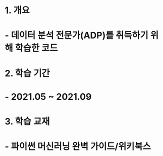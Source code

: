 # 1. 개요
# - 데이터 분석 전문가(ADP)를 취득하기 위해 학습한 코드
#
# 2. 학습 기간
# - 2021.05 ~ 2021.09
#
# 3. 학습 교재
# - 파이썬 머신러닝 완벽 가이드/위키북스
